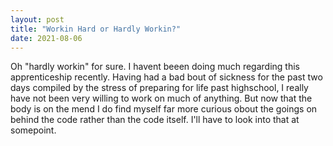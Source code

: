 ```yaml
---
layout: post
title: "Workin Hard or Hardly Workin?"
date: 2021-08-06
---
```


Oh "hardly workin" for sure. I havent beeen doing much regarding this apprenticeship recently. 
Having had a bad bout of sickness for the past two days compiled by the stress of preparing for life past highschool,
I really have not been very willing to work on much of anything. But now that the body is on the mend I do find myself far more curious obout the goings on behind the code rather than the code itself.
I'll have to look into that at somepoint.
